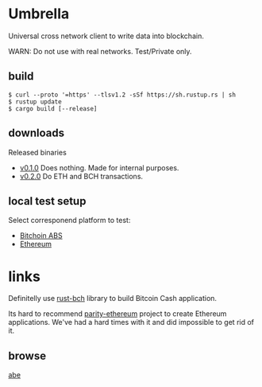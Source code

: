 # Umbrella

Universal cross network client to write data into blockchain.

WARN: Do not use with real networks. Test/Private only.

## build

```
$ curl --proto '=https' --tlsv1.2 -sSf https://sh.rustup.rs | sh
$ rustup update
$ cargo build [--release]
```

## downloads

Released binaries

* [v0.1.0](https://github.com/flyingw/umbrella/releases/tag/v0.1.0) Does nothing. Made for internal purposes.
* [v0.2.0](https://github.com/flyingw/umbrella/releases/tag/v0.2.0) Do ETH and BCH transactions.


## local test setup

Select corresponend platform to test:

* [Bitchoin ABS](doc/bch/test-setup.md)
* [Ethereum](doc/eth/test-setup.md)

# links

Definitelly use [rust-bch](https://github.com/brentongunning/rust-bch) library to build Bitcoin Cash application.

Its hard to recommend [parity-ethereum](https://github.com/paritytech/parity-ethereum) project to create Ethereum applications.
We've had a hard times with it and did impossible to get rid of it.

## browse

[abe](https://github.com/marioschlipf/bitcoin-abe)
